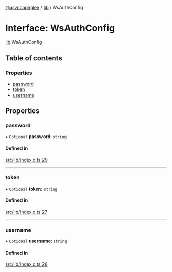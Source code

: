 [@asyncapi/glee](../README.md) / [lib](../modules/lib.md) / WsAuthConfig

# Interface: WsAuthConfig

[lib](../modules/lib.md).WsAuthConfig

## Table of contents

### Properties

- [password](lib.WsAuthConfig.md#password)
- [token](lib.WsAuthConfig.md#token)
- [username](lib.WsAuthConfig.md#username)

## Properties

### password

• `Optional` **password**: `string`

#### Defined in

[src/lib/index.d.ts:29](https://github.com/asyncapi/glee/blob/3aeb755/src/lib/index.d.ts#L29)

___

### token

• `Optional` **token**: `string`

#### Defined in

[src/lib/index.d.ts:27](https://github.com/asyncapi/glee/blob/3aeb755/src/lib/index.d.ts#L27)

___

### username

• `Optional` **username**: `string`

#### Defined in

[src/lib/index.d.ts:28](https://github.com/asyncapi/glee/blob/3aeb755/src/lib/index.d.ts#L28)
